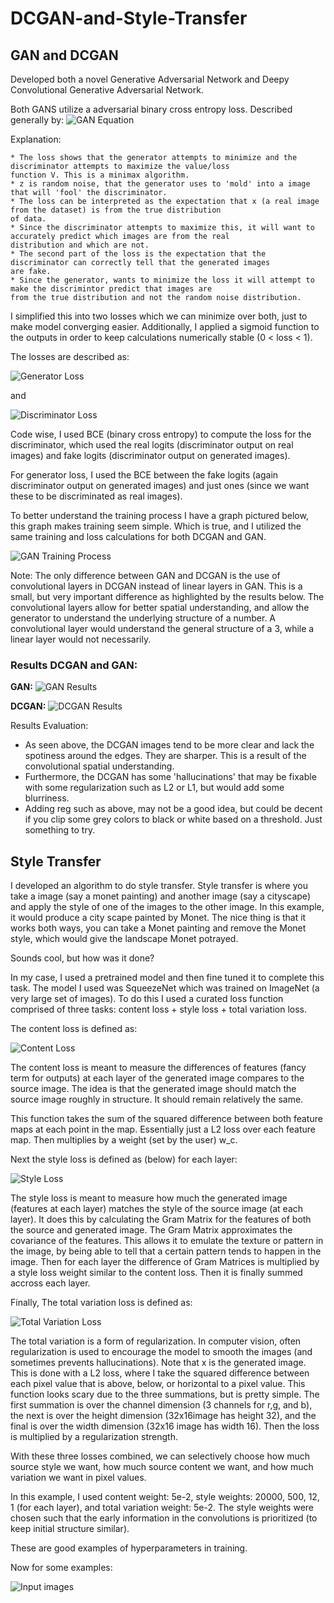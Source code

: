 # DCGAN-and-Style-Transfer


## GAN and DCGAN

Developed both a novel Generative Adversarial Network and Deepy Convolutional Generative Adversarial Network.

Both GANS utilize a adversarial binary cross entropy loss. Described generally by: ![GAN Equation](/imgs/image.png)

  Explanation:
  
    * The loss shows that the generator attempts to minimize and the discriminator attempts to maximize the value/loss
    function V. This is a minimax algorithm.
    * z is random noise, that the generator uses to 'mold' into a image that will 'fool' the discriminator.
    * The loss can be interpreted as the expectation that x (a real image from the dataset) is from the true distribution
    of data.
    * Since the discriminator attempts to maximize this, it will want to accurately predict which images are from the real 
    distribution and which are not. 
    * The second part of the loss is the expectation that the discriminator can correctly tell that the generated images 
    are fake. 
    * Since the generator, wants to minimize the loss it will attempt to make the discrimintor predict that images are 
    from the true distribution and not the random noise distribution. 

I simplified this into two losses which we can minimize over both, just to make model converging easier. Additionally, I applied a sigmoid function to the outputs in order to keep calculations numerically stable (0 < loss < 1). 

The losses are described as:

![Generator Loss](/imgs/GenLoss.png)

and 

![Discriminator Loss](/imgs/DiscLoss.png)

Code wise, I used BCE (binary cross entropy) to compute the loss for the discriminator, which used the real logits (discriminator output on real images) and fake logits (discriminator output on generated images).

For generator loss, I used the BCE between the fake logits (again discriminator output on generated images) and just ones (since we want these to be discriminated as real images). 

To better understand the training process I have a graph pictured below, this graph makes training seem simple. Which is true, and I utilized the same training and loss calculations for both DCGAN and GAN.

![GAN Training Process](/imgs/gan_training.png)

Note: The only difference between GAN and DCGAN is the use of convolutional layers in DCGAN instead of linear layers in GAN. This is a small, but very important difference as highlighted by the results below. The convolutional layers allow for better spatial understanding, and allow the generator to understand the underlying structure of a number. A convolutional layer would understand the general structure of a 3, while a linear layer would not necessarily.

### Results DCGAN and GAN:

**GAN:**
![GAN Results](/imgs/fc_gan_results.jpg)


**DCGAN:**
![DCGAN Results](/imgs/dc_gan_results.jpg)

Results Evaluation:
  * As seen above, the DCGAN images tend to be more clear and lack the spotiness around the edges. They are sharper. This is a result of the convolutional spatial understanding.
  * Furthermore, the DCGAN has some 'hallucinations' that may be fixable with some regularization such as L2 or L1, but would add some blurriness.
  * Adding reg such as above, may not be a good idea, but could be decent if you clip some grey colors to black or white based on a threshold. Just something to try.

## Style Transfer

I developed an algorithm to do style transfer. Style transfer is where you take a image (say a monet painting) and another image (say a cityscape) and apply the style of one of the images to the other image. In this example, it would produce a city scape painted by Monet. The nice thing is that it works both ways, you can take a Monet painting and remove the Monet style, which would give the landscape Monet potrayed. 

Sounds cool, but how was it done?

In my case, I used a pretrained model and then fine tuned it to complete this task. The model I used was SqueezeNet which was trained on ImageNet (a very large set of images). To do this I used a curated loss function comprised of three tasks: content loss + style loss + total variation loss.

The content loss is defined as:

![Content Loss](/imgs/ContentLoss.png)

The content loss is meant to measure the differences of features (fancy term for outputs) at each layer of the generated image compares to the source image. The idea is that the generated image should match the source image roughly in structure. It should remain relatively the same. 

This function takes the sum of the squared difference between both feature maps at each point in the map. Essentially just a L2 loss over each feature map. Then multiplies by a weight (set by the user) w_c.

Next the style loss is defined as (below) for each layer:

![Style Loss](/imgs/StyleLoss.png)

The style loss is meant to measure how much the generated image (features at each layer) matches the style of the source image (at each layer). It does this by calculating the Gram Matrix for the features of both the source and generated image. The Gram Matrix approximates the covariance of the features. This allows it to emulate the texture or pattern in the image, by being able to tell that a certain pattern tends to happen in the image. Then for each layer the difference of Gram Matrices is multiplied by a style loss weight similar to the content loss. Then it is finally summed accross each layer.

Finally,
The total variation loss is defined as:

![Total Variation Loss](/img/TotalVariationLoss.png)

The total variation is a form of regularization. In computer vision, often regularization is used to encourage the model to smooth the images (and sometimes prevents hallucinations). Note that x is the generated image. This is done with a L2 loss, where I take the squared difference between each pixel value that is above, below, or horizontal to a pixel value. This function looks scary due to the three summations, but is pretty simple. The first summation is over the channel dimension (3 channels for r,g, and b), the next is over the height dimension (32x16image has height 32), and the final is over the width dimension (32x16 image has width 16). Then the loss is multiplied by a regularization strength. 

With these three losses combined, we can selectively choose how much source style we want, how much source content we want, and how much variation we want in pixel values. 

In this example, I used content weight: 5e-2, style weights: 20000, 500, 12, 1 (for each layer), and total variation weight: 5e-2.
  The style weights were chosen such that the early information in the convolutions is prioritized (to keep initial structure similar). 

These are good examples of hyperparameters in training.

Now for some examples:

![Input images](/img/StyleTransferStart.png)



